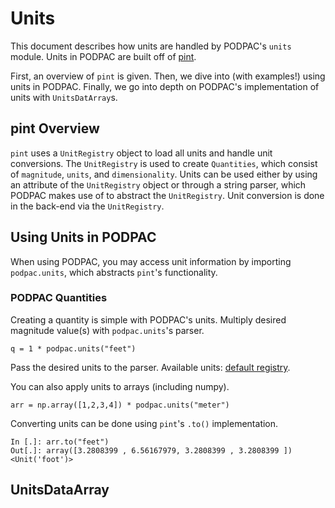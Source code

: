 # Units

This document describes how units are handled by PODPAC's `units` module.
Units in PODPAC are built off of [pint](https://pint.readthedocs.io/en/stable/index.html).

First, an overview of `pint` is given. Then, we dive into (with examples!) using units in PODPAC. Finally, we go into depth on PODPAC's implementation of units with `UnitsDatArray`s. 

## pint Overview

`pint` uses a `UnitRegistry` object to load all units and handle unit conversions. The `UnitRegistry` is used to create `Quantities`, which consist of `magnitude`, `units`, and `dimensionality`. Units can be used either by using an attribute of the `UnitRegistry` object or through a string parser, which PODPAC makes use of to abstract the `UnitRegistry`. Unit conversion is done in the back-end via the `UnitRegistry`.


## Using Units in PODPAC

When using PODPAC, you may access unit information by importing `podpac.units`, which abstracts `pint`'s functionality.  

### PODPAC Quantities
Creating a quantity is simple with PODPAC's units. Multiply desired magnitude value(s) with `podpac.units`'s parser. 

```
q = 1 * podpac.units("feet")
```

Pass the desired units to the parser. Available units: [default registry](https://github.com/hgrecco/pint/blob/master/pint/default_en.txt).

You can also apply units to arrays (including numpy).
```
arr = np.array([1,2,3,4]) * podpac.units("meter")
```

Converting units can be done using `pint`'s `.to()` implementation.

```
In [.]: arr.to("feet")
Out[.]: array([3.2808399 , 6.56167979, 3.2808399 , 3.2808399 ]) <Unit('foot')>
```

## UnitsDataArray
